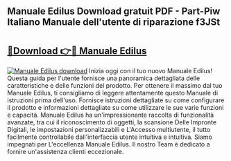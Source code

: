 ## Manuale Edilus Download gratuit PDF - Part-Piw Italiano Manuale dell'utente di riparazione f3JSt

# <h2><a href="http://df9rzt.blite.top/?on=Manuale+Edilus">🔗Download 👉🔴 Manuale Edilus</a></h2>

[![Manuale Edilus download](https://i.imgur.com/lujVjoI.png)](http://df9rzt.blite.top/?on=Manuale+Edilus)
Inizia oggi con il tuo nuovo Manuale Edilus! Questa guida per l'utente fornisce una panoramica dettagliata delle caratteristiche e delle funzioni del prodotto. Per ottenere il massimo dal tuo Manuale Edilus, ti consigliamo di leggere attentamente questo Manuale di istruzioni prima dell'uso. Fornisce istruzioni dettagliate su come configurare il prodotto e informazioni dettagliate su come utilizzare le sue varie funzioni e capacità. Manuale Edilus ha un'impressionante raccolta di funzionalità avanzate, tra cui il riconoscimento di oggetti, la scansione Delle Impronte Digitali, le impostazioni personalizzabili e L'Accesso multiutente, il tutto facilmente controllabile dall'interfaccia utente intuitiva e intuitiva. Siamo impegnati per L'eccellenza Manuale Edilus. Il nostro Team è dedicato a fornire un'assistenza clienti eccezionale.
